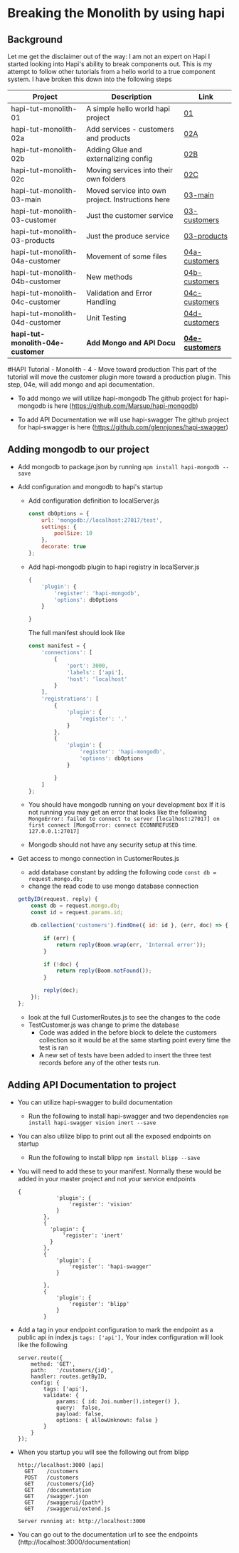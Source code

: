 # Breaking the Monolith by using hapi 
## Background
Let me get the disclaimer out of the way: I am not an expert on Hapi
I started looking into Hapi's ability to break components out.
This is my attempt to follow other tutorials from a hello world to a true component system.
I have broken this down into the following steps

| Project  | Description | Link |
|---|---|---|
|hapi-tut-monolith-01|A simple hello world hapi project| [01](https://github.com/quapaw/hapi-tut-monolith-01)|
|hapi-tut-monolith-02a|Add services - customers and products| [02A](https://github.com/quapaw/hapi-tut-monolith-02a)|
|hapi-tut-monolith-02b|Adding Glue and externalizing config| [02B](https://github.com/quapaw/hapi-tut-monolith-02b)|
|hapi-tut-monolith-02c|Moving services into their own folders| [02C](https://github.com/quapaw/hapi-tut-monolith-02c)|
|hapi-tut-monolith-03-main|Moved service into own project. Instructions here| [03-main](https://github.com/quapaw/hapi-tut-monolith-03-main)|
|hapi-tut-monolith-03-customer|Just the customer service| [03-customers](https://github.com/quapaw/hapi-tut-monolith-03-customers)|
|hapi-tut-monolith-03-products|Just the produce service| [03-products](https://github.com/quapaw/hapi-tut-monolith-03-products)|
|hapi-tut-monolith-04a-customer|Movement of some files| [04a-customers](https://github.com/quapaw/hapi-tut-monolith-04a-customers)|
|hapi-tut-monolith-04b-customer|New methods| [04b-customers](https://github.com/quapaw/hapi-tut-monolith-04b-customers)|
|hapi-tut-monolith-04c-customer|Validation and Error Handling|[04c-customers](https://github.com/quapaw/hapi-tut-monolith-04c-customers)|
|hapi-tut-monolith-04d-customer|Unit Testing|[04d-customers](https://github.com/quapaw/hapi-tut-monolith-04d-customers)|
|**hapi-tut-monolith-04e-customer**|**Add Mongo and API Docu**|**[04e-customers](https://github.com/quapaw/hapi-tut-monolith-04e-customers)**|


#HAPI Tutorial - Monolith - 4 - Move toward production
This part of the tutorial will move the customer plugin more toward a production plugin.
This step, 04e, will add mongo and api documentation.

* To add mongo we will utilize hapi-mongodb
    The github project for hapi-mongodb is here (https://github.com/Marsup/hapi-mongodb)
    
* To add API Documentation we will use hapi-swagger
    The github project for hapi-swagger is here (https://github.com/glennjones/hapi-swagger)

    
## Adding mongodb to our project

* Add mongodb to package.json by running ```npm install hapi-mongodb --save```
* Add configuration and mongodb to hapi's startup
    * Add configuration definition to localServer.js
        
        ```javascript
        const dbOptions = {
            url: 'mongodb://localhost:27017/test',
            settings: {
                poolSize: 10
            },
            decorate: true
        };
        ```
    * Add hapi-mongodb plugin to hapi registry in localServer.js
    
        ```javascript
        {
            'plugin': {
                'register': 'hapi-mongodb',
                'options': dbOptions
            }

        }
        ```
        The full manifest should look like
        ```javascript
        const manifest = {
            'connections': [
                {
                    'port': 3000,
                    'labels': ['api'],
                    'host': 'localhost'
                }
            ],
            'registrations': [
                {
                    'plugin': {
                        'register': '.'
                    }
                },
                {
                    'plugin': {
                        'register': 'hapi-mongodb',
                        'options': dbOptions
                    }
        
                }
            ]
        };
        ```

    * You should have mongodb running on your development box
        If it is not running you may get an error that looks like the following 
        ```MongoError: failed to connect to server [localhost:27017] on first connect [MongoError: connect ECONNREFUSED 127.0.0.1:27017]```
    * Mongodb should not have any security setup at this time.
    
* Get access to mongo connection in CustomerRoutes.js
    * add database constant by adding the following code ```const db = request.mongo.db;```
    * change the read code to use mongo database connection
    
    ```javascript
    getByID(request, reply) {
        const db = request.mongo.db;
        const id = request.params.id;

        db.collection('customers').findOne({ id: id }, (err, doc) => {

            if (err) {
                return reply(Boom.wrap(err, 'Internal error'));
            }

            if (!doc) {
                return reply(Boom.notFound());
            }

            reply(doc);
        });
    };
    ```
    
    * look at the full CustomerRoutes.js to see the changes to the code
    * TestCustomer.js was change to prime the database
        * Code was added in the before block to delete the customers collection so it would be at the same starting point every time the test is ran
        * A new set of tests have been added to insert the three test records before any of the other tests run.
        
        
## Adding API Documentation to project
* You can utilize hapi-swagger to build documentation
    * Run the following to install hapi-swagger and two dependencies ```npm install hapi-swagger vision inert --save```
* You can also utilize blipp to print out all the exposed endpoints on startup
    * Run the following to install blipp ```npm install blipp --save```
* You will need to add these to your manifest.
    Normally these would be added in your master project and not your service endpoints
    
    ```
    {
                'plugin': {
                    'register': 'vision'
                }
            },
            {
              'plugin': {
                  'register': 'inert'
              }
            },
            {
                'plugin': {
                    'register': 'hapi-swagger'
                }
    
            },
            {
                'plugin': {
                    'register': 'blipp'
                }
            }
    ```
 
* Add a tag in your endpoint configuration to mark the endpoint as a public api in index.js  ```tags: ['api'],```
    Your index configuration will look like the following
    
    ```
    server.route({
        method: 'GET',
        path:   '/customers/{id}',
        handler: routes.getByID,
        config: {
            tags: ['api'],
            validate: {
                params: { id: Joi.number().integer() },
                query:  false,
                payload: false,
                options: { allowUnknown: false }
            }
        }
    });
    ```
    
* When you startup you will see the following out from blipp

    ```
    http://localhost:3000 [api]
      GET    /customers                     
      POST   /customers                     
      GET    /customers/{id}                
      GET    /documentation                 
      GET    /swagger.json                  
      GET    /swaggerui/{path*}             
      GET    /swaggerui/extend.js           
    
    Server running at: http://localhost:3000
    ```
    
* You can go out to the documentation url to see the endpoints (http://localhost:3000/documentation)